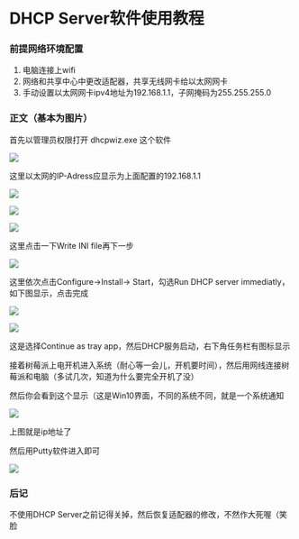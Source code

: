 # DHCP Server软件使用教程

### 前提网络环境配置

1. 电脑连接上wifi
2. 网络和共享中心中更改适配器，共享无线网卡给以太网网卡
3. 手动设置以太网网卡ipv4地址为192.168.1.1，子网掩码为255.255.255.0

### 正文（基本为图片）

首先以管理员权限打开 dhcpwiz.exe 这个软件

![](https://wsine.cn-gd.ufileos.com/image/wsine-blog-image418.png)

这里以太网的IP-Adress应显示为上面配置的192.168.1.1

![](https://wsine.cn-gd.ufileos.com/image/wsine-blog-image419.png)

![](https://wsine.cn-gd.ufileos.com/image/wsine-blog-image420.png)

![](https://wsine.cn-gd.ufileos.com/image/wsine-blog-image421.png)

这里点击一下Write INI file再下一步

![](https://wsine.cn-gd.ufileos.com/image/wsine-blog-image422.png)

这里依次点击Configure->Install-> Start，勾选Run DHCP server immediatly，如下图显示，点击完成

![](https://wsine.cn-gd.ufileos.com/image/wsine-blog-image423.png)

![](https://wsine.cn-gd.ufileos.com/image/wsine-blog-image424.png)

这是选择Continue as tray app，然后DHCP服务启动，右下角任务栏有图标显示

接着树莓派上电开机进入系统（耐心等一会儿，开机要时间），然后用网线连接树莓派和电脑（多试几次，知道为什么要完全开机了没）

然后你会看到这个显示（这是Win10界面，不同的系统不同，就是一个系统通知

![](https://wsine.cn-gd.ufileos.com/image/wsine-blog-image425.png)

上图就是ip地址了

然后用Putty软件进入即可

![](https://wsine.cn-gd.ufileos.com/image/wsine-blog-image426.png)

### 后记

不使用DHCP Server之前记得关掉，然后恢复适配器的修改，不然作大死喔（笑脸
